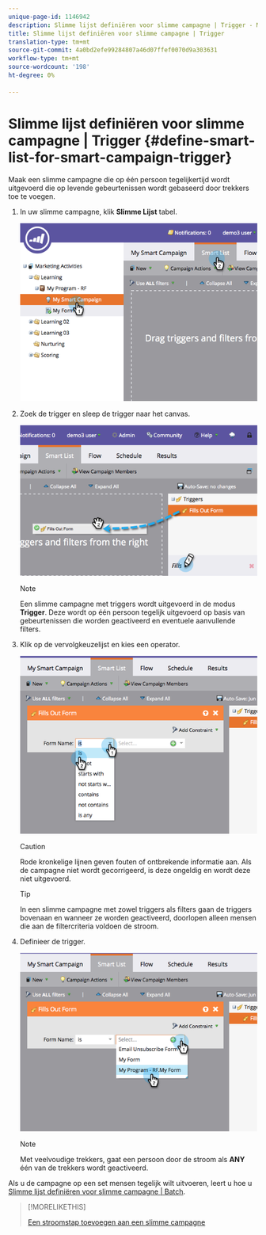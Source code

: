 ```yaml
---
unique-page-id: 1146942
description: Slimme lijst definiëren voor slimme campagne | Trigger - Marketo Docs - Productdocumentatie
title: Slimme lijst definiëren voor slimme campagne | Trigger
translation-type: tm+mt
source-git-commit: 4a0bd2efe99284807a46d07ffef0070d9a303631
workflow-type: tm+mt
source-wordcount: '198'
ht-degree: 0%

---
```



# Slimme lijst definiëren voor slimme campagne | Trigger {#define-smart-list-for-smart-campaign-trigger}

Maak een slimme campagne die op één persoon tegelijkertijd wordt uitgevoerd die op levende gebeurtenissen wordt gebaseerd door trekkers toe te voegen.

1. In uw slimme campagne, klik **Slimme Lijst** tabel.

   ![](assets/image2014-9-19-16-3a22-3a55.png)

1. Zoek de trigger en sleep de trigger naar het canvas.

   ![](assets/image2014-9-19-16-3a23-3a24.png)

   >[!NOTE]
   >
   >Een slimme campagne met triggers wordt uitgevoerd in de modus **Trigger**. Deze wordt op één persoon tegelijk uitgevoerd op basis van gebeurtenissen die worden geactiveerd en eventuele aanvullende filters.

1. Klik op de vervolgkeuzelijst en kies een operator.

   ![](assets/image2014-9-19-16-3a23-3a29.png)

   >[!CAUTION]
   >
   >Rode kronkelige lijnen geven fouten of ontbrekende informatie aan. Als de campagne niet wordt gecorrigeerd, is deze ongeldig en wordt deze niet uitgevoerd.

   >[!TIP]
   >
   >In een slimme campagne met zowel triggers als filters gaan de triggers bovenaan en wanneer ze worden geactiveerd, doorlopen alleen mensen die aan de filtercriteria voldoen de stroom.

1. Definieer de trigger.

   ![](assets/image2014-9-19-16-3a24-3a36.png)

   >[!NOTE]
   >
   >Met veelvoudige trekkers, gaat een persoon door de stroom als **ANY** één van de trekkers wordt geactiveerd.

Als u de campagne op een set mensen tegelijk wilt uitvoeren, leert u hoe u [Slimme lijst definiëren voor slimme campagne | Batch](/help/marketo/product-docs/core-marketo-concepts/smart-campaigns/creating-a-smart-campaign/define-smart-list-for-smart-campaign-batch.md).

>[!MORELIKETHIS]
>
>[Een stroomstap toevoegen aan een slimme campagne](/help/marketo/product-docs/core-marketo-concepts/smart-campaigns/flow-actions/add-a-flow-step-to-a-smart-campaign.md)
